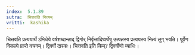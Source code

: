 ```yaml
---
index:  5.1.89
sutra:  चित्तवति नित्यम्
vritti:  kashika 
---
```


चित्तवति प्रत्ययार्थे ऽभिधेये वर्षशब्दान्ताद् द्विगोर् निर्वृत्तादिष्वर्थेषु उत्पन्नस्य प्रत्ययस्य नित्यं लुग् भवति। पूर्वेण विकल्पे प्राप्ते वचनम्। द्विवर्षो दारकः। चित्तवति इति किम्? द्विवर्षीणो व्याधिः।


